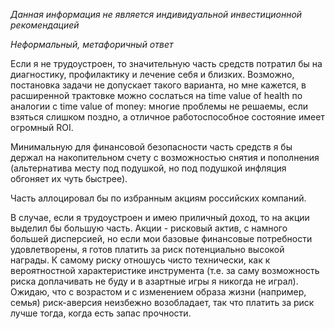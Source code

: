 *Данная информация не является индивидуальной инвестиционной рекомендацией*

*Неформальный, метафоричный ответ*

Если я не трудоустроен, то значительную часть средств потратил бы на диагностику, профилактику и 
лечение себя и близких. Возможно, постановка задачи не допускает такого варианта, но мне кажется,
в расширенной трактовке можно сослаться на time value of health по аналогии с time value
of money: многие проблемы не решаемы, если взяться слишком поздно, а отличное работоспособное
состояние имеет огромный ROI.

Минимальную для финансовой безопасности часть средств я бы держал на накопительном счету с возможностью
снятия и пополнения (альтернатива месту под подушкой, но под подушкой инфляция обгоняет их чуть быстрее).

Часть аллоцировал бы по избранным акциям российских компаний. 

В случае, если я трудоустроен и имею приличный доход, то на акции выделил бы большую часть.
Акции - рисковый актив, с намного большей дисперсией, но если мои базовые финансовые потребности
удовлетворены, я готов платить за риск потенциально высокой награды. К самому риску отношусь чисто
технически, как к вероятностной характеристике инструмента (т.е. за саму возможность риска 
доплачивать не буду и в азартные игры я никогда не играл). Ожидаю, что с возрастом и 
с изменением образа жизни (например, семья) риск-аверсия неизбежно возобладает, так что платить за риск 
лучше тогда, когда есть запас прочности. 